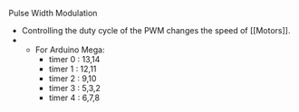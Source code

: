 Pulse Width Modulation

- Controlling the duty cycle of the PWM changes the speed of [[Motors]].
- - For Arduino Mega:
	- timer 0 : 13,14
	- timer 1 : 12,11
	- timer 2 : 9,10
	- timer 3 : 5,3,2
	- timer 4 : 6,7,8
